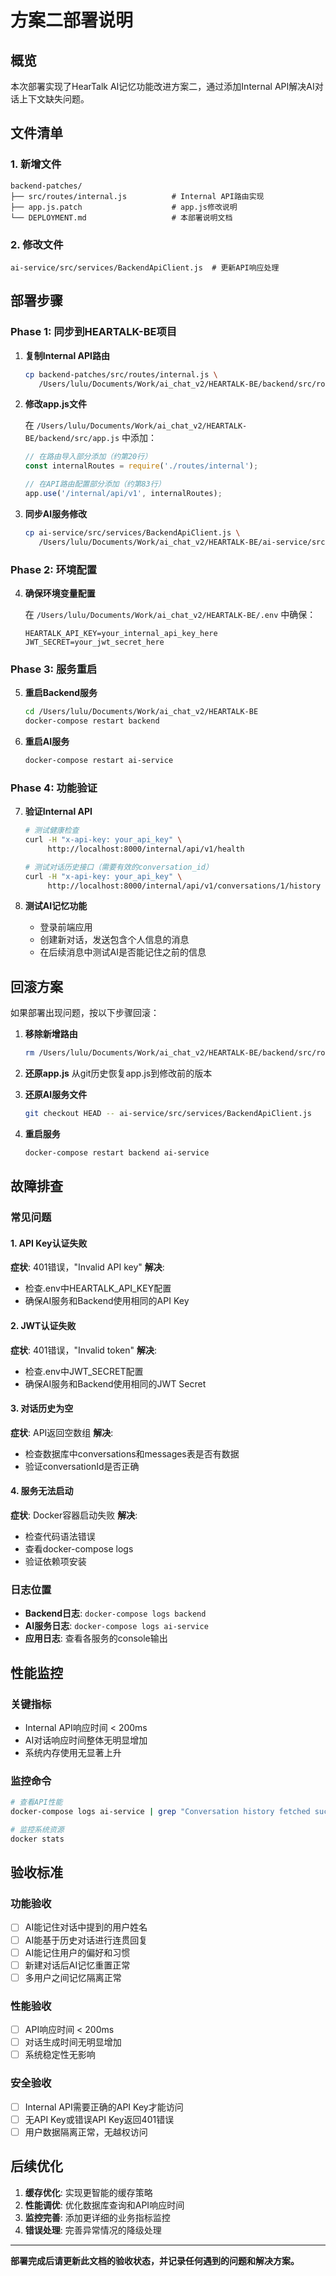 # 方案二部署说明

## 概览
本次部署实现了HearTalk AI记忆功能改进方案二，通过添加Internal API解决AI对话上下文缺失问题。

## 文件清单

### 1. 新增文件
```
backend-patches/
├── src/routes/internal.js          # Internal API路由实现
├── app.js.patch                    # app.js修改说明
└── DEPLOYMENT.md                   # 本部署说明文档
```

### 2. 修改文件
```
ai-service/src/services/BackendApiClient.js  # 更新API响应处理
```

## 部署步骤

### Phase 1: 同步到HEARTALK-BE项目

1. **复制Internal API路由**
   ```bash
   cp backend-patches/src/routes/internal.js \
      /Users/lulu/Documents/Work/ai_chat_v2/HEARTALK-BE/backend/src/routes/internal.js
   ```

2. **修改app.js文件**
   
   在 `/Users/lulu/Documents/Work/ai_chat_v2/HEARTALK-BE/backend/src/app.js` 中添加：
   
   ```javascript
   // 在路由导入部分添加（约第20行）
   const internalRoutes = require('./routes/internal');
   
   // 在API路由配置部分添加（约第83行）
   app.use('/internal/api/v1', internalRoutes);
   ```

3. **同步AI服务修改**
   ```bash
   cp ai-service/src/services/BackendApiClient.js \
      /Users/lulu/Documents/Work/ai_chat_v2/HEARTALK-BE/ai-service/src/services/BackendApiClient.js
   ```

### Phase 2: 环境配置

4. **确保环境变量配置**
   
   在 `/Users/lulu/Documents/Work/ai_chat_v2/HEARTALK-BE/.env` 中确保：
   ```env
   HEARTALK_API_KEY=your_internal_api_key_here
   JWT_SECRET=your_jwt_secret_here
   ```

### Phase 3: 服务重启

5. **重启Backend服务**
   ```bash
   cd /Users/lulu/Documents/Work/ai_chat_v2/HEARTALK-BE
   docker-compose restart backend
   ```

6. **重启AI服务**
   ```bash
   docker-compose restart ai-service
   ```

### Phase 4: 功能验证

7. **验证Internal API**
   ```bash
   # 测试健康检查
   curl -H "x-api-key: your_api_key" \
        http://localhost:8000/internal/api/v1/health
   
   # 测试对话历史接口（需要有效的conversation_id）
   curl -H "x-api-key: your_api_key" \
        http://localhost:8000/internal/api/v1/conversations/1/history
   ```

8. **测试AI记忆功能**
   - 登录前端应用
   - 创建新对话，发送包含个人信息的消息
   - 在后续消息中测试AI是否能记住之前的信息

## 回滚方案

如果部署出现问题，按以下步骤回滚：

1. **移除新增路由**
   ```bash
   rm /Users/lulu/Documents/Work/ai_chat_v2/HEARTALK-BE/backend/src/routes/internal.js
   ```

2. **还原app.js**
   从git历史恢复app.js到修改前的版本

3. **还原AI服务文件**
   ```bash
   git checkout HEAD -- ai-service/src/services/BackendApiClient.js
   ```

4. **重启服务**
   ```bash
   docker-compose restart backend ai-service
   ```

## 故障排查

### 常见问题

#### 1. API Key认证失败
**症状**: 401错误，"Invalid API key"
**解决**: 
- 检查.env中HEARTALK_API_KEY配置
- 确保AI服务和Backend使用相同的API Key

#### 2. JWT认证失败
**症状**: 401错误，"Invalid token"
**解决**:
- 检查.env中JWT_SECRET配置
- 确保AI服务和Backend使用相同的JWT Secret

#### 3. 对话历史为空
**症状**: API返回空数组
**解决**:
- 检查数据库中conversations和messages表是否有数据
- 验证conversationId是否正确

#### 4. 服务无法启动
**症状**: Docker容器启动失败
**解决**:
- 检查代码语法错误
- 查看docker-compose logs
- 验证依赖项安装

### 日志位置

- **Backend日志**: `docker-compose logs backend`
- **AI服务日志**: `docker-compose logs ai-service`
- **应用日志**: 查看各服务的console输出

## 性能监控

### 关键指标
- Internal API响应时间 < 200ms
- AI对话响应时间整体无明显增加
- 系统内存使用无显著上升

### 监控命令
```bash
# 查看API性能
docker-compose logs ai-service | grep "Conversation history fetched successfully"

# 监控系统资源
docker stats
```

## 验收标准

### 功能验收
- [ ] AI能记住对话中提到的用户姓名
- [ ] AI能基于历史对话进行连贯回复
- [ ] AI能记住用户的偏好和习惯
- [ ] 新建对话后AI记忆重置正常
- [ ] 多用户之间记忆隔离正常

### 性能验收
- [ ] API响应时间 < 200ms
- [ ] 对话生成时间无明显增加
- [ ] 系统稳定性无影响

### 安全验收
- [ ] Internal API需要正确的API Key才能访问
- [ ] 无API Key或错误API Key返回401错误
- [ ] 用户数据隔离正常，无越权访问

## 后续优化

1. **缓存优化**: 实现更智能的缓存策略
2. **性能调优**: 优化数据库查询和API响应时间
3. **监控完善**: 添加更详细的业务指标监控
4. **错误处理**: 完善异常情况的降级处理

---

**部署完成后请更新此文档的验收状态，并记录任何遇到的问题和解决方案。**